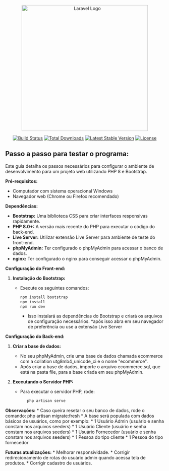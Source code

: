 <p align="center"><a href="https://laravel.com" target="_blank"><img src="https://raw.githubusercontent.com/laravel/art/master/logo-lockup/5%20SVG/2%20CMYK/1%20Full%20Color/laravel-logolockup-cmyk-red.svg" width="400" alt="Laravel Logo"></a></p>

<p align="center">
<a href="https://github.com/laravel/framework/actions"><img src="https://github.com/laravel/framework/workflows/tests/badge.svg" alt="Build Status"></a>
<a href="https://packagist.org/packages/laravel/framework"><img src="https://img.shields.io/packagist/dt/laravel/framework" alt="Total Downloads"></a>
<a href="https://packagist.org/packages/laravel/framework"><img src="https://img.shields.io/packagist/v/laravel/framework" alt="Latest Stable Version"></a>
<a href="https://packagist.org/packages/laravel/framework"><img src="https://img.shields.io/packagist/l/laravel/framework" alt="License"></a>
</p>

## Passo a passo para testar o programa:

Este guia detalha os passos necessários para configurar o ambiente de desenvolvimento para um projeto web utilizando PHP 8 e Bootstrap.

**Pré-requisitos:**

* Computador com sistema operacional Windows
* Navegador web (Chrome ou Firefox recomendado)

**Dependências:**

* **Bootstrap:** Uma biblioteca CSS para criar interfaces responsivas rapidamente.
* **PHP 8.0+:** A versão mais recente do PHP para executar o código do back-end.
* **Live Server:** Utilizar extensão Live Server para ambiente de teste do front-end.
* **phpMyAdmin:** Ter configurado o phpMyAdmin para acessar o banco de dados.
* **nginx:** Ter configurado o nginx para conseguir acessar o phpMyAdmin.

**Configuração do Front-end:**

1. **Instalação do Bootstrap:**

    * Execute os seguintes comandos:

      ```bash
      npm install bootstrap
      npm install 
      npm run dev
      ```

      * Isso instalará as dependências do Bootstrap e criará os arquivos de configuração necessários.
      *após isso abra em seu navegador de preferência ou use a extensão Live Server

**Configuração do Back-end:**
1. **Criar a base de dados:**
    * No seu phpMyAdmin, crie uma base de dados chamada ecommerce com a collation utg8mb4_unicode_ci e o nome "ecommerce".
    * Após criar a base de dados, importe o arquivo ecommerce.sql, que está na pasta file, para a base criada em seu phpMyAdmin.
    
2. **Executando o Servidor PHP:**

    * Para executar o servidor PHP, rode:
      ```bash
         php artisan serve
      ```
**Observações:**
    * Caso queira resetar o seu banco de dados, rode o comando: php artisan migrate:fresh
    * A base será populada com dados básicos de usuários, como por exemplo:
        * 1 Usuário Admin (usuário e senha constam nos arquivos seeders)
        * 1 Usuário Cliente (usuário e senha constam nos arquivos seeders)
        * 1 Usuário Fornecedor (usuário e senha constam nos arquivos seeders)
        * 1 Pessoa do tipo cliente
        * 1 Pessoa do tipo fornecedor

**Futuras atualizações:**
    * Melhorar responsividade.
    * Corrigir redirecionamento de rotas do usuário admin quando acessa tela de produtos.
    * Corrigir cadastro de usuários.